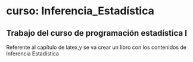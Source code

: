 # curso: Inferencia_Estadística

## Trabajo del curso de programación estadística I

Referente al capítulo de latex,y se va crear  un libro con los contenidos
de Inferencia Estadística

